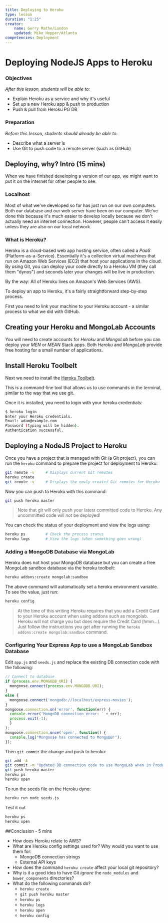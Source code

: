 ```yaml
---
title: Deploying to Heroku
type: lesson
duration: "1:25"
creator:
    name: Gerry Mathe/London
    updated: Mike Hopper/Atlanta
competencies: Deployment
---
```



# Deploying NodeJS Apps to Heroku

### Objectives
*After this lesson, students will be able to:*

- Explain Heroku as a service and why it's useful
- Set up a new Heroku app & push to production
- Push & pull from Heroku PG DB

### Preparation
*Before this lesson, students should already be able to:*

- Describe what a server is
- Use Git to push code to a remote server (such as GitHub)

## Deploying, why? Intro (15 mins)

When we have finished developing a version of our app, we might want to put it on the internet for other people to see.

### Localhost

Most of what we've developed so far has just run on our own computers. Both our database and our web server have been on our computer. We've done this because it's much easier to develop locally because we don't actually need an internet connection.  However, people can't access it easily unless they are also on our local network.

### What is Heroku?

Heroku is a cloud-based web app hosting service, often called a _PaaS_ (Platform-as-a-Service). Essentially it's a collection virtual machines that run on Amazon Web Services (EC2) that host your applications in the cloud. By using Git, you can deploy your code directly to a Heroku VM (they call them "dynos") and seconds later your changes will be live in production.

By the way: All of Heroku lives on Amazon's Web Services (AWS).

To deploy an app to Heroku, it's a fairly straightforward step-by-step process.

First you need to link your machine to your Heroku account - a similar process to what we did with GitHub.

## Creating your Heroku and MongoLab Accounts

You will need to create accounts for _Heroku_ and _MongoLab_ before you can deploy your _MEN_ or _MEAN_ Stack apps. Both _Heroku_ and _MongoLab_ provide free hosting for a small number of applications.

## Install Heroku Toolbelt

Next we need to install the [Heroku Toolbelt](https://toolbelt.heroku.com).

This is a command-line tool that allows us to use commands in the terminal, similar to the way that we use git.

Once it is installed, you need to login with your heroku credentials:

```bash
$ heroku login
Enter your Heroku credentials.
Email: adam@example.com
Password (typing will be hidden):
Authentication successful.
```

## Deploying a NodeJS Project to Heroku

Once you have a project that is managed with _Git_ (a Git project), you can run the `heroku` command to prepare the project for deployment to Heroku:

```bash
git remote -v     # Displays current Git remotes
heroku create
git remote -v     # Displays the newly created Git remotes for Heroku
```

Now you can push to Heroku with this command:

```bash
git push heroku master
```

> Note that git will only push your latest committed code to Heroku. Any uncommitted code will _not_ be deployed!

You can check the status of your deployment and view the logs using:

```bash
heroku ps         # Check the process status
heroku logs       # View the logs (when something goes wrong)
```

### Adding a MongoDB Database via MongoLab

Heroku does not host your MongoDB database but you can create a free MongoLab sandbox database via the heroku toolbelt:

```bash
heroku addons:create mongolab:sandbox
```

The above command will automatically set a heroku environment variable. To see the value, just run:

```bash
heroku config
```

> At the time of this writing Heroku requires that you add a Credit Card to your Heroku account when using addons such as mongolab. Heroku will not charge you but does require the Credit Card (hmm...). Just follow the instructions you get after running the `heroku addons:create mongolab:sandbox` command.

### Configuring Your Express App to use a MongoLab Sandbox Database

Edit `app.js` and `seeds.js` and replace the existing DB connection code with the following:

```javascript
// Connect to database
if (process.env.MONGODB_URI) {
  mongoose.connect(process.env.MONGODB_URI);
}
else {
  mongoose.connect('mongodb://localhost/express-movies');
}
mongoose.connection.on('error', function(err) {
  console.error('MongoDB connection error: ' + err);
  process.exit(-1);
  }
);
mongoose.connection.once('open', function() {
  console.log("Mongoose has connected to MongoDB!");
});
```

Then `git commit` the change and push to heroku:

```bash
git add -A
git commit -m "Updated DB connection code to use MongoLab when in Production"
git push heroku master
heroku ps
heroku open
```

To run the seeds file on the Heroku dyno:

```bash
heroku run node seeds.js
```

Test it out

```bash
heroku ps
heroku open
```

##Conclusion - 5 mins

* How does Heroku relate to AWS?
* What are Heroku config settings used for? Why would you want to use them for:
  - MongoDB connection strings
  - External API keys
* How does the command `heroku create` affect your local git repository?
* Why is it a good idea to have Git *ignore* the `node_modules` and `bower_components` directories?
* What do the following commands do?
  - `heroku create`
  - `git push heroku master`
  - `heroku ps`
  - `heroku logs`
  - `heroku open`
  - `heroku config`
